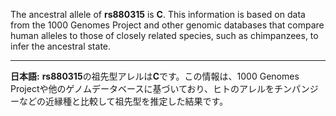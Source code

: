 The ancestral allele of **rs880315** is **C**. This information is based on data from the 1000 Genomes Project and other genomic databases that compare human alleles to those of closely related species, such as chimpanzees, to infer the ancestral state.

---

**日本語:**
**rs880315**の祖先型アレルは**C**です。この情報は、1000 Genomes Projectや他のゲノムデータベースに基づいており、ヒトのアレルをチンパンジーなどの近縁種と比較して祖先型を推定した結果です。